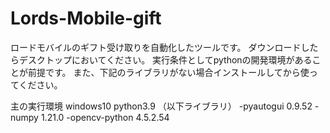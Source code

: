 # Lords-Mobile-gift
ロードモバイルのギフト受け取りを自動化したツールです。
ダウンロードしたらデスクトップにおいてください。
実行条件としてpythonの開発環境があることが前提です。
また、下記のライブラリがない場合インストールしてから使ってください。

主の実行環境
windows10
python3.9
（以下ライブラリ）
-pyautogui 0.9.52
-numpy 1.21.0
-opencv-python 4.5.2.54
